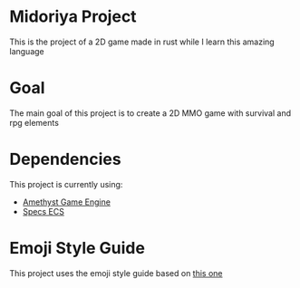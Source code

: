 # Midoriya Project
This is the project of a 2D game made in rust while I learn this amazing language

# Goal
The main goal of this project is to create a 2D MMO game with survival and rpg elements

# Dependencies
This project is currently using:
- [Amethyst Game Engine](https://github.com/amethyst/amethyst)
- [Specs ECS](https://github.com/slide-rs/specs)

# Emoji Style Guide
This project uses the emoji style guide based on [this one](https://github.com/slashsBin/styleguide-git-commit-message)


